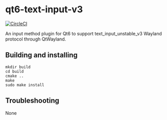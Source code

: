 # qt6-text-input-v3

[![CircleCI](https://dl.circleci.com/status-badge/img/gh/cutie-shell/qt6-text-input-v3/tree/droidian.svg?style=svg)](https://dl.circleci.com/status-badge/redirect/gh/cutie-shell/qt6-text-input-v3/tree/droidian)

An input method plugin for Qt6 to support text_input_unstable_v3 Wayland protocol through QtWayland.

## Building and installing

```
mkdir build
cd build
cmake ..
make
sudo make install
```

## Troubleshooting
None
